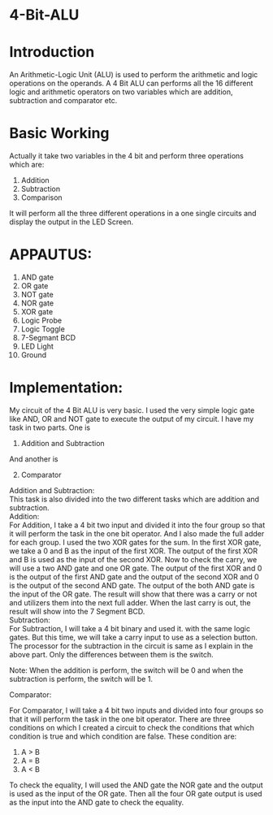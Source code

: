 # 4-Bit-ALU
# Introduction

An Arithmetic-Logic Unit (ALU) is used to perform the arithmetic and logic operations on the operands. A 4 Bit ALU can performs all the 16 different logic and arithmetic operators on two variables which are addition, subtraction and comparator etc. <br />

# Basic Working

Actually it take two variables in the 4 bit and perform three operations which are: <br />
1. Addition <br />
2. Subtraction <br />
3. Comparison <br />

It will perform all the three different operations in a one single circuits and display the output in the LED Screen. <br />

# APPAUTUS: 

1. AND gate <br />
2. OR gate <br />
3. NOT gate <br />
4. NOR gate <br />
5. XOR gate <br />
6. Logic Probe <br />
7. Logic Toggle <br />
8. 7-Segmant BCD  <br />
9. LED Light <br />
10. Ground <br />

# Implementation:
My circuit of the 4 Bit ALU is very basic. I used the very simple logic gate like AND, OR and NOT gate to execute the output of my circuit. I have my task in two parts. One is <br />

1.	Addition and Subtraction <br />

And another is <br />

2. 	Comparator <br />

Addition and Subtraction: <br />
This task is also divided into the two different tasks which are addition and subtraction. <br />
Addition: <br />
For Addition, I take a 4 bit two input and divided it into the four group so that it will perform the task in the one bit operator. And I also made the full adder for each group. I used the two XOR gates for the sum. In the first XOR gate, we take a 0 and B as the input of the first XOR. The output of the first XOR and B is used as the input of the second XOR. Now to check the carry, we will use a two AND gate and one OR gate. The output of the first XOR and 0 is the output of the first AND gate and the output of the second XOR and 0 is the output of the second AND gate. The output of the both AND gate is the input of the OR gate. The result will show that there was a carry or not and utilizers them into the next full adder.   When the last carry is out, the result will show into the 7 Segment BCD. <br />
Subtraction: <br />
For Subtraction, I will take a 4 bit binary and used it. with the same logic gates. But this time, we will take a carry input to use as a selection button. The processor for the subtraction in the circuit is same as I explain in the above part. Only the differences between them is the switch. <br />

Note: When the addition is perform, the switch will be 0 and when the subtraction is perform, the switch will be 1. <br />

Comparator: <br />

For Comparator, l will take a 4 bit two inputs and divided into four groups so that it will perform the task in the one bit operator. There are three conditions on which I created a circuit to check the conditions that which condition is true and which condition are false. These condition are: <br />
1. A > B <br />
2. A = B <br />
3. A < B <br />

To check the equality, I will used the AND gate the NOR gate and the output is used as the input of the OR gate. Then all the four OR gate output is used as the input into the AND gate to check the equality. <br />





